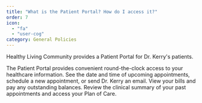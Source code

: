 ```yaml
---
title: "What is the Patient Portal? How do I access it?"
order: 7
icon: 
  - "fa"
  - "user-cog"
category: General Policies
---
```

Healthy Living Community provides a Patient Portal for Dr. Kerry's patients.

The Patient Portal provides convenient round-the-clock access to your healthcare information. See the date and time of upcoming appointments, schedule a new appointment, or send Dr. Kerry an email. View your bills and pay any outstanding balances. Review the clinical summary of your past appointments and access your Plan of Care.
